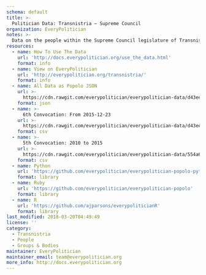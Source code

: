 ```yaml
---
schema: default
title: >-
  Politician Data: Transnistria — Supreme Council
organization: EveryPolitician
notes: >-
  Data on the people within the Supreme Council legislature of Transnistria.
resources:
  - name: How To Use The Data
    url: 'http://docs.everypolitician.org/use_the_data.html'
    format: info
  - name: View on EveryPolitician
    url: 'http://everypolitician.org/transnistria/'
    format: info
  - name: All Data as Popolo JSON
    url: >-
      https://cdn.rawgit.com/everypolitician/everypolitician-data/d43eeb739b810d4a7d446031306bd6f3586d8717/data/Transnistria/Supreme_Council/ep-popolo-v1.0.json
    format: json
  - name: >-
      6th Convocation: From 2015-12-23
    url: >-
      https://cdn.rawgit.com/everypolitician/everypolitician-data/d43eeb739b810d4a7d446031306bd6f3586d8717/data/Transnistria/Supreme_Council/term-6.csv
    format: csv
  - name: >-
      5th Convocation: 2010 to 2015
    url: >-
      https://cdn.rawgit.com/everypolitician/everypolitician-data/554a6cb306153130ac5558e4c015471d63e57cb7/data/Transnistria/Supreme_Council/term-5.csv
    format: csv
  - name: Python
    url: 'https://github.com/everypolitician/everypolitician-popolo-python'
    format: library
  - name: Ruby
    url: 'https://github.com/everypolitician/everypolitician-popolo'
    format: library
  - name: R
    url: 'https://github.com/ajparsons/everypoliticianR'
    format: library
last_modified: 2018-03-20T04:49:49
license: ''
category:
  - Transnistria
  - People
  - Groups & Bodies
maintainer: EveryPolitician
maintainer_email: team@everypolitician.org
more_info: http://docs.everypolitician.org
---
```

